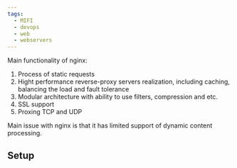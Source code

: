 ```yaml
---
tags:
  - MIFI
  - devops
  - web
  - webservers
---
```

Main functionality of nginx:
1. Process of static requests
2. Hight performance reverse-proxy servers realization, including caching, balancing the load and fault tolerance
3. Modular architecture with ability to use filters, compression and etc.
4. SSL support
5. Proxing TCP and UDP

Main issue with nginx is that it has limited support of dynamic content processing.

## Setup
